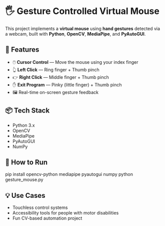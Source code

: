 # 🖐️ Gesture Controlled Virtual Mouse

This project implements a **virtual mouse** using **hand gestures** detected via a webcam, built with **Python**, **OpenCV**, **MediaPipe**, and **PyAutoGUI**.

## 🔧 Features

* 🖱️ **Cursor Control** — Move the mouse using your index finger
* 👆 **Left Click** — Ring finger + Thumb pinch
* 👉 **Right Click** — Middle finger + Thumb pinch
* ✋ **Exit Program** — Pinky (little finger) + Thumb pinch
* 🖼️ Real-time on-screen gesture feedback

## 📦 Tech Stack

* Python 3.x
* OpenCV
* MediaPipe
* PyAutoGUI
* NumPy

## 🚀 How to Run

pip install opencv-python mediapipe pyautogui numpy
python gesture_mouse.py

## 💡 Use Cases

* Touchless control systems
* Accessibility tools for people with motor disabilities
* Fun CV-based automation project


